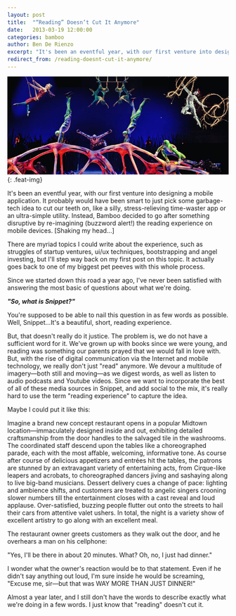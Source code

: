 ```yaml
---
layout: post
title:  "“Reading” Doesn’t Cut It Anymore"
date:   2013-03-19 12:00:00
categories: bamboo 
author: Ben De Rienzo
excerpt: "It's been an eventful year, with our first venture into designing a mobile application. It probably would have been smart to just pick some garbage-tech idea to cut our teeth on, like a silly, stress-relieving time-waster app or an ultra-simple utility."
redirect_from: /reading-doesnt-cut-it-anymore/
---
```


![Reading Doesn't Cut It Anymore](/images/posts/reading-doesnt-cut-it.jpg){: .feat-img}

It's been an eventful year, with our first venture into designing a mobile application. It probably would have been smart to just pick some garbage-tech idea to cut our teeth on, like a silly, stress-relieving time-waster app or an ultra-simple utility. Instead, Bamboo decided to go after something disruptive by re-imagining (buzzword alert!) the reading experience on mobile devices. [Shaking my head...]

There are myriad topics I could write about the experience, such as struggles of startup ventures, ui/ux techniques, bootstrapping and angel investing, but I'll step way back on my first post on this topic. It actually goes back to one of my biggest pet peeves with this whole process.

Since we started down this road a year ago, I've never been satisfied with answering the most basic of questions about what we're doing.

**_"So, what is Snippet?"_**

You're supposed to be able to nail this question in as few words as possible. Well, Snippet...It's a beautiful, short, reading experience.

But, that doesn't really do it justice. The problem is, we do not have a sufficient word for it. We've grown up with books since we were young, and reading was something our parents prayed that we would fall in love with. But, with the rise of digital communication via the Internet and mobile technology, we really don't just "read" anymore. We devour a multitude of imagery—both still and moving—as we digest words, as well as listen to audio podcasts and Youtube videos. Since we want to incorporate the best of all of these media sources in Snippet, and add social to the mix, it's really hard to use the term "reading experience" to capture the idea.

Maybe I could put it like this:

Imagine a brand new concept restaurant opens in a popular Midtown location—immaculately designed inside and out, exhibiting detailed craftsmanship from the door handles to the salvaged tile in the washrooms. The coordinated staff descend upon the tables like a choreographed parade, each with the most affable, welcoming, informative tone. As course after course of delicious appetizers and entrées hit the tables, the patrons are stunned by an extravagant variety of entertaining acts, from Cirque-like leapers and acrobats, to choreographed dancers jiving and sashaying along to live big-band musicians. Dessert delivery cues a change of pace: lighting and ambience shifts, and customers are treated to angelic singers crooning slower numbers till the entertainment closes with a cast reveal and loud applause. Over-satisfied, buzzing people flutter out onto the streets to hail their cars from attentive valet ushers. In total, the night is a variety show of excellent artistry to go along with an excellent meal.

The restaurant owner greets customers as they walk out the door, and he overhears a man on his cellphone:

"Yes, I'll be there in about 20 minutes. What? Oh, no, I just had dinner."

I wonder what the owner's reaction would be to that statement. Even if he didn't say anything out loud, I'm sure inside he would be screaming, "Excuse me, sir—but that was WAY MORE THAN JUST DINNER!"

Almost a year later, and I still don't have the words to describe exactly what we're doing in a few words. I just know that "reading" doesn't cut it.